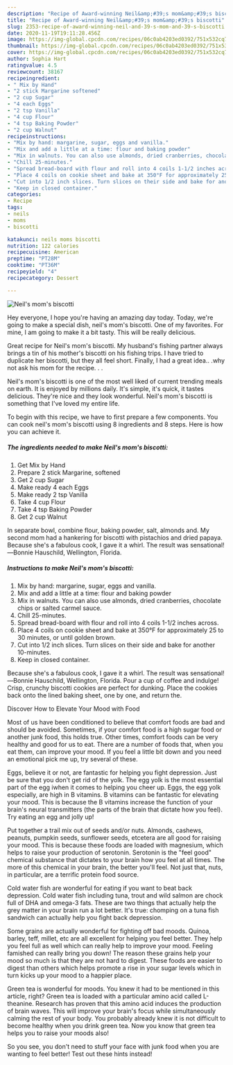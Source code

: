 ```yaml
---
description: "Recipe of Award-winning Neil&amp;#39;s mom&amp;#39;s biscotti"
title: "Recipe of Award-winning Neil&amp;#39;s mom&amp;#39;s biscotti"
slug: 2353-recipe-of-award-winning-neil-and-39-s-mom-and-39-s-biscotti
date: 2020-11-19T19:11:28.456Z
image: https://img-global.cpcdn.com/recipes/06c0ab4203ed0392/751x532cq70/neils-moms-biscotti-recipe-main-photo.jpg
thumbnail: https://img-global.cpcdn.com/recipes/06c0ab4203ed0392/751x532cq70/neils-moms-biscotti-recipe-main-photo.jpg
cover: https://img-global.cpcdn.com/recipes/06c0ab4203ed0392/751x532cq70/neils-moms-biscotti-recipe-main-photo.jpg
author: Sophia Hart
ratingvalue: 4.5
reviewcount: 38167
recipeingredient:
- " Mix by Hand"
- "2 stick Margarine softened"
- "2 cup Sugar"
- "4 each Eggs"
- "2 tsp Vanilla"
- "4 cup Flour"
- "4 tsp Baking Powder"
- "2 cup Walnut"
recipeinstructions:
- "Mix by hand: margarine, sugar, eggs and vanilla."
- "Mix and add a little at a time: flour and baking powder"
- "Mix in walnuts. You can also use almonds, dried cranberries, chocolate chips or salted carmel sauce."
- "Chill 25-minutes."
- "Spread bread-board with flour and roll into 4 coils 1-1/2 inches across."
- "Place 4 coils on cookie sheet and bake at 350°F for approximately 25 to 30 minutes, or until golden brown."
- "Cut into 1/2 inch slices. Turn slices on their side and bake for another 10-minutes."
- "Keep in closed container."
categories:
- Recipe
tags:
- neils
- moms
- biscotti

katakunci: neils moms biscotti 
nutrition: 122 calories
recipecuisine: American
preptime: "PT28M"
cooktime: "PT36M"
recipeyield: "4"
recipecategory: Dessert

---
```



![Neil&#39;s mom&#39;s biscotti](https://img-global.cpcdn.com/recipes/06c0ab4203ed0392/751x532cq70/neils-moms-biscotti-recipe-main-photo.jpg)

Hey everyone, I hope you're having an amazing day today. Today, we're going to make a special dish, neil&#39;s mom&#39;s biscotti. One of my favorites. For mine, I am going to make it a bit tasty. This will be really delicious.

Great recipe for Neil&#39;s mom&#39;s biscotti. My husband&#39;s fishing partner always brings a tin of his mother&#39;s biscotti on his fishing trips. I have tried to duplicate her biscotti, but they all feel short. Finally, I had a great idea.. .why not ask his mom for the recipe. . .

Neil&#39;s mom&#39;s biscotti is one of the most well liked of current trending meals on earth. It is enjoyed by millions daily. It's simple, it's quick, it tastes delicious. They're nice and they look wonderful. Neil&#39;s mom&#39;s biscotti is something that I've loved my entire life.


To begin with this recipe, we have to first prepare a few components. You can cook neil&#39;s mom&#39;s biscotti using 8 ingredients and 8 steps. Here is how you can achieve it.

<!--inarticleads1-->

##### The ingredients needed to make Neil&#39;s mom&#39;s biscotti:

1. Get  Mix by Hand
1. Prepare 2 stick Margarine, softened
1. Get 2 cup Sugar
1. Make ready 4 each Eggs
1. Make ready 2 tsp Vanilla
1. Take 4 cup Flour
1. Take 4 tsp Baking Powder
1. Get 2 cup Walnut


In separate bowl, combine flour, baking powder, salt, almonds and. My second mom had a hankering for biscotti with pistachios and dried papaya. Because she&#39;s a fabulous cook, I gave it a whirl. The result was sensational!—Bonnie Hauschild, Wellington, Florida. 

<!--inarticleads2-->

##### Instructions to make Neil&#39;s mom&#39;s biscotti:

1. Mix by hand: margarine, sugar, eggs and vanilla.
1. Mix and add a little at a time: flour and baking powder
1. Mix in walnuts. You can also use almonds, dried cranberries, chocolate chips or salted carmel sauce.
1. Chill 25-minutes.
1. Spread bread-board with flour and roll into 4 coils 1-1/2 inches across.
1. Place 4 coils on cookie sheet and bake at 350°F for approximately 25 to 30 minutes, or until golden brown.
1. Cut into 1/2 inch slices. Turn slices on their side and bake for another 10-minutes.
1. Keep in closed container.


Because she&#39;s a fabulous cook, I gave it a whirl. The result was sensational!—Bonnie Hauschild, Wellington, Florida. Pour a cup of coffee and indulge! Crisp, crunchy biscotti cookies are perfect for dunking. Place the cookies back onto the lined baking sheet, one by one, and return the. 

Discover How to Elevate Your Mood with Food


Most of us have been conditioned to believe that comfort foods are bad and should be avoided. Sometimes, if your comfort food is a high sugar food or another junk food, this holds true. Other times, comfort foods can be very healthy and good for us to eat. There are a number of foods that, when you eat them, can improve your mood. If you feel a little bit down and you need an emotional pick me up, try several of these.

Eggs, believe it or not, are fantastic for helping you fight depression. Just be sure that you don't get rid of the yolk. The egg yolk is the most essential part of the egg iwhen it comes to helping you cheer up. Eggs, the egg yolk especially, are high in B vitamins. B vitamins can be fantastic for elevating your mood. This is because the B vitamins increase the function of your brain's neural transmitters (the parts of the brain that dictate how you feel). Try eating an egg and jolly up!

Put together a trail mix out of seeds and/or nuts. Almonds, cashews, peanuts, pumpkin seeds, sunflower seeds, etcetera are all good for raising your mood. This is because these foods are loaded with magnesium, which helps to raise your production of serotonin. Serotonin is the "feel good" chemical substance that dictates to your brain how you feel at all times. The more of this chemical in your brain, the better you'll feel. Not just that, nuts, in particular, are a terrific protein food source.

Cold water fish are wonderful for eating if you want to beat back depression. Cold water fish including tuna, trout and wild salmon are chock full of DHA and omega-3 fats. These are two things that actually help the grey matter in your brain run a lot better. It's true: chomping on a tuna fish sandwich can actually help you fight back depression. 

Some grains are actually wonderful for fighting off bad moods. Quinoa, barley, teff, millet, etc are all excellent for helping you feel better. They help you feel full as well which can really help to improve your mood. Feeling famished can really bring you down! The reason these grains help your mood so much is that they are not hard to digest. These foods are easier to digest than others which helps promote a rise in your sugar levels which in turn kicks up your mood to a happier place.

Green tea is wonderful for moods. You knew it had to be mentioned in this article, right? Green tea is loaded with a particular amino acid called L-theanine. Research has proven that this amino acid induces the production of brain waves. This will improve your brain's focus while simultaneously calming the rest of your body. You probably already knew it is not difficult to become healthy when you drink green tea. Now you know that green tea helps you to raise your moods also!

So you see, you don't need to stuff your face with junk food when you are wanting to feel better! Test out  these hints  instead!

